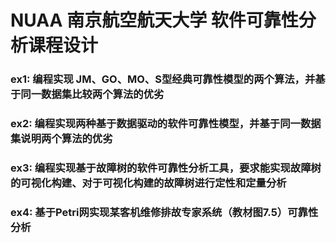 # NUAA 南京航空航天大学 软件可靠性分析课程设计

### ex1: 编程实现 JM、GO、MO、S型经典可靠性模型的两个算法，并基于同一数据集比较两个算法的优劣

### ex2: 编程实现两种基于数据驱动的软件可靠性模型，并基于同一数据集说明两个算法的优劣

### ex3: 编程实现基于故障树的软件可靠性分析工具，要求能实现故障树的可视化构建、对于可视化构建的故障树进行定性和定量分析

### ex4: 基于Petri网实现某客机维修排故专家系统（教材图7.5）可靠性分析
